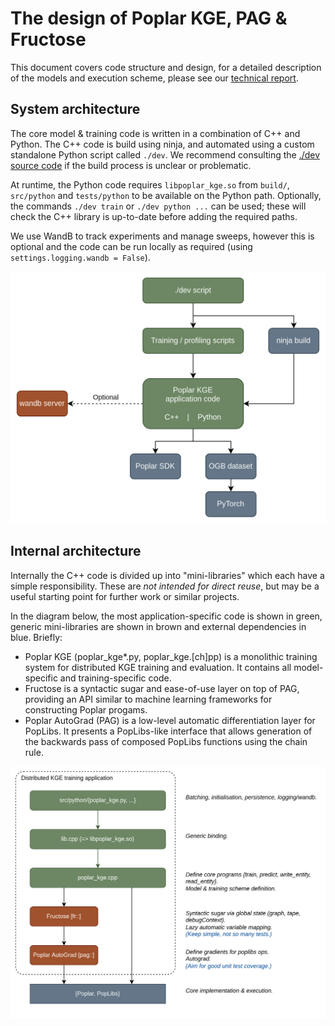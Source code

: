 # The design of Poplar KGE, PAG & Fructose

This document covers code structure and design, for a detailed description of the models and execution scheme, please see our [technical report]().

## System architecture

The core model & training code is written in a combination of C++ and Python. The C++ code is build using ninja, and automated using a custom standalone Python script called `./dev`. We recommend consulting the [./dev source code](../dev) if the build process is unclear or problematic.

At runtime, the Python code requires `libpoplar_kge.so` from `build/`, `src/python` and `tests/python` to be available on the Python path. Optionally, the commands `./dev train` or `./dev python ...` can be used; these will check the C++ library is up-to-date before adding the required paths.

We use WandB to track experiments and manage sweeps, however this is optional and the code can be run locally as required (using `settings.logging.wandb = False`).

![system architecture diagram, showing Poplar KGE application code at the centre, depending upon Poplar SDK, OGB dataset and PyTorch data, with an optional dependency on the wandb server](system_architecture.png)

## Internal architecture

Internally the C++ code is divided up into "mini-libraries" which each have a simple responsibility. These are _not intended for direct reuse_, but may be a useful starting point for further work or similar projects.

In the diagram below, the most application-specific code is shown in green, generic mini-libraries are shown in brown and external dependencies in blue. Briefly:

 - Poplar KGE (poplar_kge*.py, poplar_kge.[ch]pp) is a monolithic training system for distributed KGE training and evaluation. It contains all model-specific and training-specific code.
 - Fructose is a syntactic sugar and ease-of-use layer on top of PAG, providing an API similar to machine learning frameworks for constructing Poplar progams.
 - Poplar AutoGrad (PAG) is a low-level automatic differentiation layer for PopLibs. It presents a PopLibs-like interface that allows generation of the backwards pass of composed PopLibs functions using the chain rule.

![architecture diagram, showing a chain of dependencies: src/python/poplar_kge.py (batching, initialisation, persistence, logging/wandb), then lib.cpp (generic binding), poplar_kge.cpp (define core programs: train, predict, write_entity, read_entity), Fructose (syntactic sugar via global state), Poplar AutoGrad (define gradients for poplibs ops) and finally the external dependency on Poplar/PopLibs](architecture.png)
